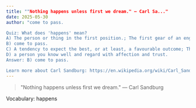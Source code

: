 ```yaml
---
title: ""Nothing happens unless first we dream." — Carl Sa..."
date: 2025-05-30
author: "come to pass.

Quiz: What does 'happens' mean?
A) The person or thing in the first position.; The first gear of an engine.
B) come to pass.
C) A tendency to expect the best, or at least, a favourable outcome; The doctrine that this world is the best of all possible worlds
D) a person you know well and regard with affection and trust.
Answer: B) come to pass.

Learn more about Carl Sandburg: https://en.wikipedia.org/wiki/Carl_Sandburg"
---
```


> "Nothing happens unless first we dream." — Carl Sandburg

Vocabulary: happens
